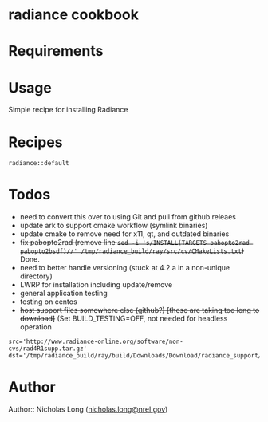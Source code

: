 # radiance cookbook

# Requirements

# Usage

Simple recipe for installing Radiance

# Recipes

`radiance::default`

# Todos

* need to convert this over to using Git and pull from github releaes
* update ark to support cmake workflow (symlink binaries)
* update cmake to remove need for x11, qt, and outdated binaries
* ~~fix pabopto2rad (remove line `sed -i 's/INSTALL(TARGETS pabopto2rad pabopto2bsdf)//' /tmp/radiance_build/ray/src/cv/CMakeLists.txt`)~~ Done.
* need to better handle versioning (stuck at 4.2.a in a non-unique directory)
* LWRP for installation including update/remove 
* general application testing
* testing on centos
* ~~host support files somewhere else (github?) [these are taking too long to download]~~ (Set BUILD_TESTING=OFF, not needed for headless operation 


```
src='http://www.radiance-online.org/software/non-cvs/rad4R1supp.tar.gz'
dst='/tmp/radiance_build/ray/build/Downloads/Download/radiance_support/rad4R1supp.tar.gz'
```

# Author

Author:: Nicholas Long (<nicholas.long@nrel.gov>)
